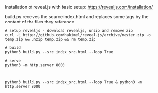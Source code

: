 Installation of reveal.js with basic setup:
https://revealjs.com/installation/

build.py receives the source index.html and replaces some tags by the content of the files they reference.

```
# setup revealjs - download revealjs, unzip and remove zip
curl -L https://github.com/hakimel/reveal.js/archive/master.zip -o temp.zip && unzip temp.zip && rm temp.zip

# build
python3 build.py --src index_src.html --loop True

# serve
python3 -m http.server 8000



python3 build.py --src index_src.html --loop True & python3 -m http.server 8000
```